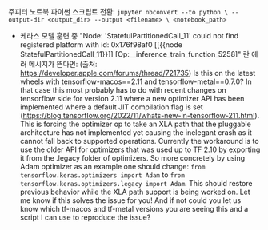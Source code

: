 주피터 노트북 파이썬 스크립트 전환: 
`jupyter nbconvert --to python \
  --output-dir <output_dir> --output <filename> \
  <notebook_path>`

- 케라스 모델 훈련 중
"Node: 'StatefulPartitionedCall_11'
could not find registered platform with id: 0x176f98af0
	 [[{{node StatefulPartitionedCall_11}}]] [Op:__inference_train_function_5258]"
란 에러 메시지가 뜬다면:
(출처: https://developer.apple.com/forums/thread/721735)
Is this on the latest wheels with tensorflow-macos==2.11 and tensorflow-metal==0.7.0? In that case this most probably has to do with recent changes on tensorflow side for version 2.11 where a new optimizer API has been implemented where a default JIT compilation flag is set (https://blog.tensorflow.org/2022/11/whats-new-in-tensorflow-211.html). This is forcing the optimizer op to take an XLA path that the pluggable architecture has not implemented yet causing the inelegant crash as it cannot fall back to supported operations. Currently the workaround is to use the older API for optimizers that was used up to TF 2.10 by exporting it from the .legacy folder of optimizers. So more concretely by using Adam optimizer as an example one should change:
`from tensorflow.keras.optimizers import Adam` to `from tensorflow.keras.optimizers.legacy import Adam`.
This should restore previous behavior while the XLA path support is being worked on. Let me know if this solves the issue for you! And if not could you let us know which tf-macos and tf-metal versions you are seeing this and a script I can use to reproduce the issue?